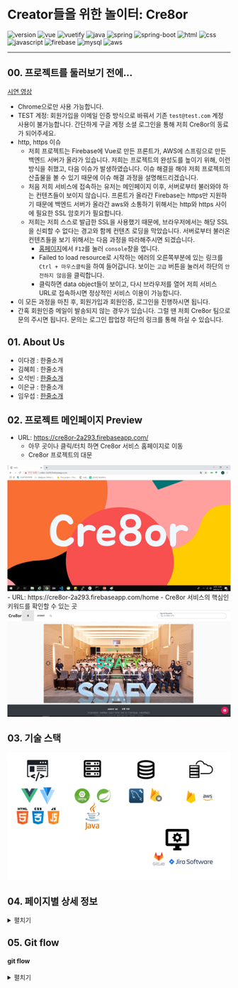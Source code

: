 # Creator들을 위한 놀이터: Cre8or

![version](https://img.shields.io/badge/version-1.0.0-orange?)
![vue](https://img.shields.io/badge/vue-4.1.2-blue?logo=Vue.js)
![vuetify](https://img.shields.io/badge/vuetify-6.13.4-blue?logo=vuetify)
![java](https://img.shields.io/badge/java-1.8.0-orange?logo=java)
![spring](https://img.shields.io/badge/spring-3.9.7-yellow?logo=spring)
![spring-boot](https://img.shields.io/badge/springboot-3.9.7-yellow?logo=spring)
![html](https://img.shields.io/badge/html-html5-red?logo=html5)
![css](https://img.shields.io/badge/css-css3-red?logo=css3)
![javascript](https://img.shields.io/badge/javascript-es6-yellowgreen?logo=javascript)
![firebase](https://img.shields.io/badge/firebase-firebase-red?logo=firebase)
![mysql](https://img.shields.io/badge/mysql-5.7.29-yellowgreen?logo=mysql)
![aws](https://img.shields.io/badge/aws%20-rds-ff69b4?logo=Amazon)

---
## 00. 프로젝트를 둘러보기 전에...

[시연 영상](https://youtu.be/hYZudIsAwec)

- Chrome으로만 사용 가능합니다.
- TEST 계정: 회원가입을 이메일 인증 방식으로 바꿔서 기존 `test@test.com` 계정 사용이 불가능합니다. 간단하게 구글 계정 소셜 로그인을 통해 저희 Cre8or의 동료가 되어주세요.
- http, https 이슈
  - 저희 프로젝트는 Firebase에 Vue로 만든 프론트가, AWS에 스프링으로 만든 백엔드 서버가 올라가 있습니다. 저희는 프로젝트의 완성도를 높이기 위해, 이런 방식을 취했고, 다음 이슈가 발생하였습니다. 이슈 해결을 해야 저희 프로젝트의 산출물을 볼 수 있기 때문에 이슈 해결 과정을 설명해드리겠습니다.
  - 처음 저희 서비스에 접속하는 유저는 메인페이지 이후, 서버로부터 불러와야 하는 컨텐츠들이 보이지 않습니다. 프론트가 올라간 Firebase는 https만 지원하기 때문에 백엔드 서버가 올라간 aws와 소통하기 위해서는 http와 https 사이에 필요한 SSL 암호키가 필요합니다.
  - 저희는 저희 스스로 발급한 SSL을 사용했기 때문에, 브라우저에서는 해당 SSL을 신뢰할 수 없다는 경고와 함께 컨텐츠 로딩을 막았습니다. 서버로부터 불러온 컨텐츠들을 보기 위해서는 다음 과정을 따라해주시면 되겠습니다.
    - [홈페이지](https://cre8or-2a293.firebaseapp/home)에서 `F12`를 눌러 `console`창을 엽니다.
    - Failed to load resource로 시작하는 에러의 오른쪽부분에 있는 링크를 `Ctrl + 마우스클릭`을 하여 들어갑니다. 보이는 `고급` 버튼을 눌러서 하단의 `안전하지 않음`을 클릭합니다. 
    - 클릭하면 data object들이 보이고, 다시 브라우저를 열어 저희 서비스 URL로 접속하시면 정상적인 서비스 이용이 가능합니다.
- 이 모든 과정을 마친 후, 회원가입과 회원인증, 로그인을 진행하시면 됩니다.
- 간혹 회원인증 메일이 발송되지 않는 경우가 있습니다. 그럴 땐 저희 Cre8or 팀으로 문의 주시면 됩니다. 문의는 로그인 팝업창 하단의 링크를 통해 하실 수 있습니다.

## 01. About Us

- 이다경 : 한줄소개<br/>
- 김혜희 : 한줄소개<br/>
- 오석빈 : [한줄소개](https://github.com/hasihime/resume)<br/>
- 이은규 : 한줄소개<br/>
- 임우섭 : [한줄소개](https://github.com/WooseopIM)<br/>

## 02. 프로젝트 메인페이지 Preview

- URL: https://cre8or-2a293.firebaseapp.com/
  - 아무 곳이나 클릭/터치 하면 Cre8or 서비스 홈페이지로 이동
  - Cre8or 프로젝트의 대문
<img src="../../img/Project/02VueProject/welcome.png ">
- URL: https://cre8or-2a293.firebaseapp.com/home
  - Cre8or 서비스의 핵심인 키워드를 확인할 수 있는 곳
<img src="../../img/Project/02VueProject/title.png ">

## 03. 기술 스택

<img src="../../img/Project/02VueProject/tech_stack.png ">


## 04. 페이지별 상세 정보 <br/>

 <details><summary>펼치기</summary>
 <br>

 ### 4-0. 메인페이지 (path: '/')
 - 가장 첫 화면. 일명 Welcome 페이지
 - 아무 곳이나 클릭/터치하면 `/home` 경로로 이동<br/>
 - 메인페이지에만 상단의 Navbar와 하단의 footer가 없다.

### 4-1. 홈페이지 (path: '/home') <br/>

 - Carousel을 이용하여 일간/주간/월간 키워드를 보여줌<br/>
     - 남은시간 
     - 키워드 
     - 일간/주간/월간 정보 <br/>
 - 상단 Navbar / 하단 Footer<br/>
    1.	Navbar 구성 
       - Cre8or로고(메인페이지 이동)
       - 홈: 홈페이지 이동
       - 대쉬보드: 작품리스트를 볼 수 있는 `/dashboard`로 이동
       - 마이페이지: 로그인한 유저만 볼 수 있음
         - 내 프로필 카드
         - 내가 올린 Post(포트폴리오)
         - 내가 즐겨찾는 작가
         - 내가 좋아한 작품들을 표시해줌
       - 관리자: Admin 권한이 있는 계정에게만 표시. 
       - 키워드 검색: 키워드 검색 시 `/dashboard`에서 검색 결과를 볼 수 있음.
       - 모바일로 볼 경우, 터치 스크롤로 Navbar 좌우 이동 가능<br/>
    2.	Footer 구성
       -  About Us: Cre8or 프로젝트 팀원 소개 및 역할 설명
       - 이용약관: 개인정보 동의
       - 주소: Cre8or 서비스가 탄생한 곳<br/>
 - 우하단 Speed dial 기능
   - 비로그인시 로그인/회원가입 버튼 활성화
   - 로그인시 글쓰기, 로그아웃 버튼 활성화

### 4-2. 로그인 <br/>
- ID(이메일 형식), 패스워드를 통한 로그인 가능<br/>
    - 회원가입 시 해당 메일 주소로 인증 메일을 발송, 인증 받은 후 서비스 이용 가능 <br/>
 - 소셜 로그인기능 추가(Google, Facebook)<br/>
    - 소셜 로그인 시 회원이 아니면 자동 회원가입<br/>
 - 로그인 페이지에서도 회원가입 modal로 이동 가능<br/>
 - 패스워드 분실시, 이메일을 입력하면 패스워드 재설정 이메일을 발송.

### 4-3. About Us (path: '/aboutus') <br/>
 - Cre8or 프로젝트 팀원 별 자기소개.<br/>
    - 썸네일로 표시되다 햄버거 버튼 클릭시 상세보기 나옴

### 4-4. 대쉬보드 (path: '/dashboard') <br/>
- 오늘 날짜의 일간 키워드로 작성된 post를 보여줌.<br/>
    1. tab기능으로 일간,주간,월간 자유롭게 이동 가능<br/>
    2. 썸네일 이미지는 포스트가 그림인 경우 해당 그림의 미리보기화면이 나오며 그 외에는 기본 이미지 파일이 나온다.<br/>
    3. 대쉬보드는 반응형 웹 기능을 탑재하여 화면 사이즈에 맞게 포스트의 배치가 변경됨.<br/>
- 달력을 열었을 경우, 해당 일/주/월에 맞는 키워드를 표시. 키워드 클릭 시 해당 키워드에 대한 post가 표시됨.<br/>
    1. 달력은 해당일 이전의 키워드만 표시되며 이후의 키워드는 표시되지 않게 설정함.<br/>
- 포스트 작성은 Speed dial을 통해 어디서든지 작성이 가능하며 포스트 작성 버튼 클릭시 해당 기간에 속하는 일/주/월 키워드와 글/그림/음악/영상에 해당하는 카테고리를 선택할 수 있음. 그리고 제목과 내용 작성이 가능하며 파일을 첨부하면 파이어베이스 DB에 업로드를 한다.<br/>
- 각 포스트 카드를 클릭하면, Modal로 포스트를 상세 보기 가능. 상세페이지는 키워드에 맞는 내용을 보여주며 컨텐츠는 글, 그림, 음악, 영상으로 나타남. <br/>
    1. Modal 상단에 있는 Modal용 Navbar에는 해당 포스트를 작성한 유저의 닉네임과 닉네임 오른쪽에 클릭하면 노란색으로 바뀌는 별 표시가 있다. 별은 해당 유저를 즐겨찾기에 추가할 수 있는 버튼이고 Navbar의 오른쪽 끝에는 모달창을 닫을 수 있는 X버튼이 있다.
    2. 좋아요 버튼은 작품과 컨텐츠를 본 후 아래에서 확인할 수 있으며 좋아요/즐겨찾기 버튼을 클릭시 마이페이지에서 즐겨찾기한 작가와 좋아요한 포스트로 모아서 볼 수 있음<br/>
    3. 포스트를 작성한 사람이면 해당 포스트를 Modal창에서 자유롭게 수정/삭제 가능<br/>
4. 댓글 기능을 통해 로그인을 한 유저라면 댓글을 추가 및 삭제, 수정이 가능함

### 4-5. 마이페이지  (path: '/mypage')<br/>
- 마이페이지는 로그인을 한 유저만 접근이 가능하며, 악성 유저가 주소창에서 /mypage로 접근하려고 시도할 때, 로그인이 필요한 기능이라는 알림을 띄워준다.
- 왼쪽의 자신의 프로필 영역과 오른쪽의 포스트 관련 부분으로 나뉘어 있다. <br/>
    1.	웹화면에서는 프로필과 포스트 영역이 좌우로 배치되어 있지만 모바일 화면에서는 프로필 영역 아래에 포스트 영역이 배치된다. <br/>
 - 프로필 영역은 자신의 프로필사진, email, 한줄소개, 프로필 사진을 볼 수 있으며 비밀번호 변경과 회원정보 수정 및 탈퇴가 가능하다. <br/>
    1. 프로필 사진은 회원 가입시 기본 이미지로 설정되고, 마이페이지의 회원정보 수정을 통해 언제든지 변경이 가능함. <br/>
 - 포스트 영역은 나의 작품, 좋아하는 작가, 좋아하는 작품 3개의 탭으로 구성된다. <br/>
    1. 나의 작품: 지금까지 내가 작성한 모든 포스트를 볼 수 있다. <br/>
    2. 좋아하는 작가: 내가 즐겨찾기한 작가 목록을 볼 수 있으며, 작가를 클릭시 해당 작가의 페이지로 이동이 가능하다. 해당 작가 페이지에서는 해당 작가가 쓴 작품, 해당 작가가 좋아하는 다른 작가, 해당 작가가 좋아하는 작품들이 표시되도록 바뀐다. 
    3. 좋아하는 작품: 내가 좋아요를 누른 작품들을 표시한다.

### 4-6. 관리자  (path: '/admin'<br/>
- 관리자 페이지는 관리자로 권한을 부여받은 사람만 접근이 가능하며 게시글 관리와 회원관리를 할 수 있다.
- 마이페이지와 마찬가지로 악성 유저에 의한 url 접속을 막기 위해 Router Guard를 설정했으나, 프로젝트 시연 영상 녹화 및 프로젝트 검사에 용이하도록 '/admin'을 통한 접속도 가능하게끔 임시로 열어두었다.
     - 게시글 관리:
         - 작품페이지('/dashboard')에서와 마찬가지로 달력이 표기되는데 작품페이지와 다른 기능을 수행한다.
         - 모든 키워드(일간, 주간, 월간)가 있는 특정 날짜를 클릭하면 이에 대한 통계 차트를 볼 수 있다. 이 차트는 카테고리(글, 그림, 영상 등) 별로 포스트의 분포를 알 수 있다.
         - 일간, 주간, 월간에 해당하는 각각의 키워드 클릭 시 키워드 별 포스트 개수를 알 수 있으며 키워드를 수정하거나 삭제를 할 수 있도록 했다.
         - 만약 키워드가 없는 날짜를 클릭했다면, 즉시 키워드와 해당 키워드의 이미지를 업로드 할 수 있다.
     - 회원관리:
         - Cre8or 서비스를 이용하는 회원정보 확인과 회원 별 권한 설정이 가능하다. 
         - 회원은 Search 부분을 클릭시 이메일, 닉네임 등으로 검색을 통한 결과를 보여줄 수 있도록 구성했다.
         - 각 컬럼 별 오름차순, 내림차순 정렬이 가능하다.
         - 회원은 한 번에 5개, 10개, 15개, 전부(ALL) 표기하는 식으로 변경이 가능하다.
            은 한번에 5개,10개,15개,전부 표기하는 식으로 변경이 가능하다. <br/>

 </details>

## 05. Git flow

#### git flow
 <details><summary>펼치기</summary>
<img src="../../img/Project/02VueProject/git_branch/22.PNG">
<img src="../../img/Project/02VueProject/git_branch/21.PNG">
<img src="../../img/Project/02VueProject/git_branch/20.PNG">
<img src="../../img/Project/02VueProject/git_branch/19.PNG">
<img src="../../img/Project/02VueProject/git_branch/18.PNG">
<img src="../../img/Project/02VueProject/git_branch/17.PNG">
<img src="../../img/Project/02VueProject/git_branch/16.PNG">
<img src="../../img/Project/02VueProject/git_branch/15.PNG">
<img src="../../img/Project/02VueProject/git_branch/14.PNG">
<img src="../../img/Project/02VueProject/git_branch/13.PNG">
<img src="../../img/Project/02VueProject/git_branch/12.PNG">
<img src="../../img/Project/02VueProject/git_branch/11.PNG">
<img src="../../img/Project/02VueProject/git_branch/10.PNG">
<img src="../../img/Project/02VueProject/git_branch/09.PNG">
<img src="../../img/Project/02VueProject/git_branch/08.PNG">
<img src="../../img/Project/02VueProject/git_branch/07.PNG">
<img src="../../img/Project/02VueProject/git_branch/06.PNG">
<img src="../../img/Project/02VueProject/git_branch/05.PNG">
<img src="../../img/Project/02VueProject/git_branch/04.PNG">
<img src="../../img/Project/02VueProject/git_branch/03.PNG">
<img src="../../img/Project/02VueProject/git_branch/02.PNG">
<img src="../../img/Project/02VueProject/git_branch/01.PNG">
</details>


